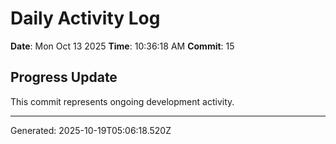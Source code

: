 # Daily Activity Log

**Date**: Mon Oct 13 2025
**Time**: 10:36:18 AM
**Commit**: 15

## Progress Update

This commit represents ongoing development activity.

---
Generated: 2025-10-19T05:06:18.520Z
